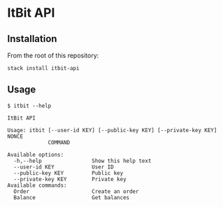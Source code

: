 # ItBit API

## Installation

From the root of this repository:

```
stack install itbit-api
```

## Usage

```
$ itbit --help

ItBit API

Usage: itbit [--user-id KEY] [--public-key KEY] [--private-key KEY] NONCE
             COMMAND

Available options:
  -h,--help                Show this help text
  --user-id KEY            User ID
  --public-key KEY         Public key
  --private-key KEY        Private key
Available commands:
  Order                    Create an order
  Balance                  Get balances
```
